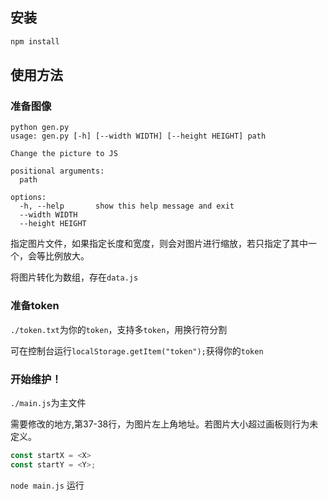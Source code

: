 ## 安装
```bash
npm install
```

## 使用方法
### 准备图像
```
python gen.py
usage: gen.py [-h] [--width WIDTH] [--height HEIGHT] path

Change the picture to JS

positional arguments:
  path

options:
  -h, --help       show this help message and exit
  --width WIDTH
  --height HEIGHT
```
指定图片文件，如果指定长度和宽度，则会对图片进行缩放，若只指定了其中一个，会等比例放大。

将图片转化为数组，存在`data.js`

### 准备token

`./token.txt`为你的`token`，支持多`token`，用换行符分割

可在控制台运行`localStorage.getItem("token");`获得你的`token`

### 开始维护！

`./main.js`为主文件

需要修改的地方,第37-38行，为图片左上角地址。若图片大小超过画板则行为未定义。
```js
const startX = <X>
const startY = <Y>;
```

`node main.js` 运行

